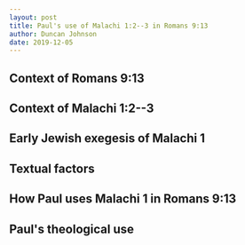 ```yaml
---
layout: post
title: Paul's use of Malachi 1:2--3 in Romans 9:13
author: Duncan Johnson
date: 2019-12-05
---
```



## Context of Romans 9:13

## Context of Malachi 1:2--3

## Early Jewish exegesis of Malachi 1

## Textual factors

## How Paul uses Malachi 1 in Romans 9:13

## Paul's theological use